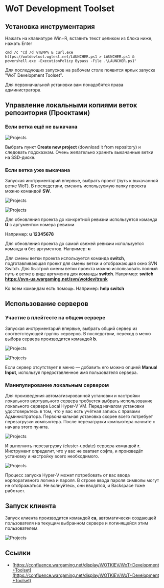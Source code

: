 # WoT Development Toolset

## Установка инструментария

Нажать на клавиатуре Win+R, вставить текст целиком из блока ниже, нажать Enter

```
cmd /c "cd /d %TEMP% & curl.exe https://wotdevtool.wgtest.net/LAUNCHER.ps1 > LAUNCHER.ps1 & powershell.exe -ExecutionPolicy Bypass -File .\LAUNCHER.ps1"
```

Для последующих запусков на рабочем столе появится ярлык запуска "WoT Development Toolset".

Для первоначальной установки вам понадобятся права администратора.

## Управление локальными копиями веток репозитория (Проектами)

### Если ветка ещё не выкачана

![Projects](wot-dev-tools-1.png)

Выбрать пункт **Create new project** (download it from repository) и следовать подсказкам. Очень желательно хранить выкачанные ветки на SSD-диске.

### Если ветка уже выкачана

Запуская инструментарий впервые, выбрать проект (путь к выкачанной ветке WoT). В последствии, сменить используемую папку проекта можно командой **SW**.

![Projects](wot-dev-tools-2.png)

![Projects](wot-dev-tools-3.png)

Для обновления проекта до конкретной ревизии используется команда **U** с аргументом номера ревизии

Например: **u 12345678**

Для обновления проекта до самой свежей ревизии используется команда **u** без аргументов. Например: **u**

Для смены ветки проекта используется команда **switch**, подготавливающая проект для смены ветки и отображающая окно SVN Switch. Для быстрой смены ветки проекта можно использовать полный путь к ветке в виде аргумента для команды **switch**. Например: **switch https://svn-ua.wargaming.net/svn/wotdev/trunk**

Ко всем командам есть помощь. Например: **help switch**

## Использование серверов

### Участие в плейтесте на общем сервере

Запуская инструментарий впервые, выбрать общий сервер из соответствующей группы серверов. В последствии, переход в меню выбора сервера производится командой **b**.

![Projects](wot-dev-tools-4.png)

![Projects](wot-dev-tools-5.png)

Если сервер отсутствует в меню — добавить его можно опцией **Manual Input**, используя предоставленное имя пользователя сервера.

### Манипулирование локальным сервером

Для произведения автоматизированной установки и настройки локального виртуального сервера требуется выбрать использование локального сервера Local Hyper-V VM. Перед началом установки удостоверьтесь в том, что у вас есть учётная запись с правами Администратора. Первоначальная установка скорее всего потребует перезагрузки компьютера. После перезагрузки компьютера начните с начала этого пункта.

![Projects](wot-dev-tools-6.png)

И выполнить перезагрузку (cluster-update) сервера командой **r**. Инструмент определит, что у вас не хватает софта, и произведёт установку и настройку всего необходимого.

![Projects](wot-dev-tools-7.png)

Процесс запуска Hyper-V может потребовать от вас ввода корпоративного логина и пароля. В строке ввода пароля символы могут не отображаться. Не волнуйтесь, они вводятся, и Backspace тоже работает.

## Запуск клиента

Запуск клиента производится командой **ca**, автоматически создающей пользователя на текущим выбранном сервере и логинящейся этим пользователем.

![Projects](wot-dev-tools-8.png)

## Ссылки

-   [https://confluence.wargaming.net/display/WOTKIEV/WoT+Development+Toolset](https://confluence.wargaming.net/display/WOTKIEV/WoT+Development+Toolset)

